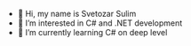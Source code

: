 - 👋 Hi, my name is Svetozar Sulim
- 👀 I’m interested in C# and .NET development
- 🌱 I’m currently learning C# on deep level
<!---
s-sulim/s-sulim is a ✨ special ✨ repository because its `README.md` (this file) appears on your GitHub profile.
You can click the Preview link to take a look at your changes.
--->
